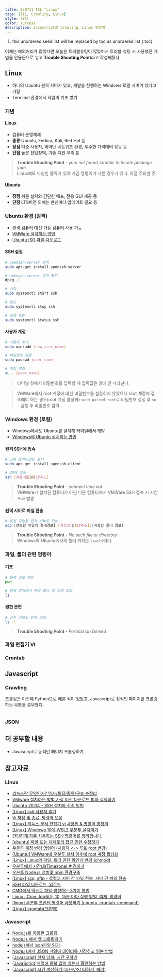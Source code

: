 ```yaml
---
title: 230711 TIL "Linux"
tags: [TIL, Crawling, Linux]
style: fill
color: success
description: Javascript로 Crawling, Linux 명령어
---
```


1. this unordered seed list will be replaced by toc as unordered list
{:toc}

어제는 예외처리가 많았다면 오늘은 트러블슈팅이 많았어서 트러블 슈팅 시 사용했던 개념을 인용문으로 넣고 **Trouble Shooting Point**라고 작성해뒀다.

## Linux
- 하나의 Ubuntu 원격 서버가 있고, 개발을 진행하는 Windows 로컬 서버가 있다고 가정
- Terminal 환경에서 작업의 기초 쌓기

### 개념
#### Linux
- 컴퓨터 운영체제
- **종류** Ubuntu, Fedora, Kali, Red Hat 등
- **장점** 다중 사용자, 뛰어난 네트워크 환경, 우수한 가격대비 성능 등
- **단점** 높은 진입장벽, 기술 지원 부족 등

> **Trouble Shooting Point** - *yum not found, Unable to locate package yum*  
> Linux에도 다양한 종류가 있어 가끔 명령어가 다른 경우가 있다. 이점 주의할 것.

#### Ubuntu
- **장점** 쉬운 설치와 간단한 배포, 전용 GUI 제공 등
- **단점** LTS버전 외에는 반년마다 업데이트 필요 등

### Ubuntu 환경 (원격)
- 원격 컴퓨터 대신 가상 컴퓨터 사용 가능
- [VMWare 설치하는 방법](https://inpages.tistory.com/101)
- [Ubuntu ISO 파일 다운로드](https://ubuntu.com/download/desktop/thank-you?version=22.04.2&architecture=amd64)

#### SSH 설정
```sh
# openssh-server 설치
sudo apt-get install openssh-server

# openssh-server 설치 확인
dpkg -l

# 시작
sudo systemctl start ssh

# 중단
sudo systemctl stop ssh

# 실행 확인
sudo systemctl status ssh
```

#### 사용자 계정
```sh
# 사용자 추가
sudo useradd [new_user_name]

# 비밀번호 설정
sudo passwd [user_name]

# 계정 변경
su - [user_name]
```

> 터미널 창에서 비밀번호를 입력할 때 입력값은 창에 안 나타난다.  

> VMWare에서 root 계정에 대한 비밀번호를 설정하지 않았으나 root 계정에 접속해야 하는 경우(root 계정 활성화) `sudo passwd root`로 비밀번호 설정 후 `su -` 실행 후 비밀번호 입력  

### Windows 환경 (로컬)
- Windows에서도 Ubuntu를 설치해 터미널에서 개발
- [Windows에 Ubuntu 설치하는 방법](https://velog.io/@pikamon/Linux-3)

#### 원격 SSH에 접속
```sh
# SSH 클라이언트 설치
sudo apt-get install openssh-client

# VM에 접속
ssh [계정이름]@[IP주소]
```

> **Trouble Shooting Point** - *connect time out*  
> VMWare가 설치된 컴퓨터가 아닌 다른 컴퓨터에서 VMWare SSH 접속 시 시간초과 발생

#### 원격 서버로 파일 전송
```sh
# 로컬 파일을 원격 서버로 전송
scp [전송할 파일의 절대경로] [계정명]@[IP주소]:[저장할 폴더 경로]
```

> **Trouble Shooting Point** - *No such file or directory*  
> Windows의 Ubuntu에서의 폴더 위치는 `\\wsl$`이다.

### 파일, 폴더 관련 명령어
#### 기초
```sh
# 현재 경로 확인
pwd

# 현재 위치에서 하위 폴더 및 파일 조회
ls
```

#### 권한 관련
```sh
# 권한 정보도 함께 조회
ls -l
```

> **Trouble Shooting Point** - *Permission Denied*  

### 파일 편집기 VI

### Crontab

## Javascript

### Crawling
크롤링은 이전에 Python으로 해본 적이 있었고, Javascript로 정적인 페이지를 크롤링하는 부분을 공부했다. 

```javascript

```

### JSON

## 더 공부할 내용
- Javascript로 동적인 페이지 크롤링하기

## 참고자료
### Linux
- [리눅스란 무엇인가? 역사/특징/종류/구조 총정리](https://onecoin-life.com/45)
- [VMware 설치하는 방법 가상 머신 다운로드 받아 실행하기](https://inpages.tistory.com/101)
- [Ubuntu 20.04 - SSH 설치와 접속 방법](https://codechacha.com/ko/ubuntu-install-openssh/)
- [[Linux] ssh 사용자 추가](https://codingstorywithme.tistory.com/22)
- [Vi 저장 및 종료, 명령어 모음](https://skstp35.tistory.com/174)
- [[Linux] 리눅스 문서 편집기 vi 사용법 & 명령어 총정리](https://coding-factory.tistory.com/505)
- [[Linux] Windows 10에 WSL2 우분투 설치하기](https://velog.io/@pikamon/Linux-3)
- [간단하게 자주 사용하는 SSH 명령어를 정리합니다.](https://falsy.me/%EA%B0%84%EB%8B%A8%ED%95%98%EA%B2%8C-%EC%9E%90%EC%A3%BC-%EC%82%AC%EC%9A%A9%ED%95%98%EB%8A%94-ssh-%EB%AA%85%EB%A0%B9%EC%96%B4%EB%A5%BC-%EC%A0%95%EB%A6%AC%ED%95%A9%EB%8B%88%EB%8B%A4/)
- [[ubuntu] 파일 또는 디렉토리 접근 권한 수정하기](https://bskyvision.com/entry/%EC%9A%B0%EB%B6%84%ED%88%AC-%EA%B3%84%EC%A0%95-%EC%83%9D%EC%84%B1-%ED%9B%84-%EB%A3%A8%ED%8A%B8-%EA%B6%8C%ED%95%9C%EC%A3%BC%EA%B8%B0#:~:text=ls%20%2Dl%20%EB%AA%85%EB%A0%B9%EC%96%B4%EB%A5%BC%20%EC%96%B4%EB%96%A4,%2C%20%EC%93%B0%EA%B8%B0%2C%20%EC%8B%A4%ED%96%89%20%EA%B6%8C%ED%95%9C%EC%9E%85%EB%8B%88%EB%8B%A4.)
- [우분투 계정 변경 명령어 (사용자 <-> 루트 root 변경)](https://seyul.tistory.com/20#:~:text=%ED%98%B9%EC%9D%80%20%EA%B7%B8%20%EB%B0%98%EB%8C%80%EB%A1%9C%20%EA%B3%84%EC%A0%95%EC%9D%84,su%20%2D%20%EB%9D%BC%EA%B3%A0%EB%A7%8C%20%EC%9E%85%EB%A0%A5%ED%95%98%EB%A9%B4%20%EB%90%A9%EB%8B%88%EB%8B%A4.)
- [[Ubuntu] VMWare에 우분투 설치 이후에 root 계정 활성화](https://psychoria.tistory.com/entry/Ubuntu-VMWare%EC%97%90-%EC%9A%B0%EB%B6%84%ED%88%AC-%EC%84%A4%EC%B9%98-%EC%9D%B4%ED%9B%84%EC%97%90-root-%EA%B3%84%EC%A0%95-%ED%99%9C%EC%84%B1%ED%99%94)
- [[Linux] Linux의 파일, 폴더 권한 확인과 변경 (chmod)](https://engineer-mole.tistory.com/202)
- [우분투에서 시간대(Timezone) 변경하기](https://codechacha.com/ko/ubuntu-change-timezone/)
- [우분투 Node.js 설치및 npm 환경구축](https://velog.io/@ywoosang/Node.js-%EC%84%A4%EC%B9%98)
- [[Linux] scp, sftp - 로컬과 서버 간 파일 전송, 서버 간 파일 전송](https://daebaq27.tistory.com/73)
- [SSH 파일 다운로드, 업로드](https://ccusean.tistory.com/entry/SSH-%ED%8C%8C%EC%9D%BC-%EB%8B%A4%EC%9A%B4%EB%A1%9C%EB%93%9C-%EC%97%85%EB%A1%9C%EB%93%9C)
- [CMD에서 텍스트 파일 생성하는 3가지 방법](https://hianna.tistory.com/690)
- [Linux : Cron Job을 5, 10, 15분 마다 실행 방법, 예제, 명령어](https://jjeongil.tistory.com/2051)
- [[linux] 우분투 크론탭 명령어 사용하기 (ubuntu, crontab, command)](https://pinggoopark.tistory.com/167)
- [[Linux] crontab(크론탭)](https://velog.io/@jcrs0907/Linux-crontab#:~:text=crontab%20%2De%20%23%ED%85%8D%EC%8A%A4%ED%8A%B8%20%ED%8E%B8%EC%A7%91%EA%B8%B0%EC%97%90%EC%84%9C,%EC%95%8A%EA%B3%A0%20%EB%82%98%EA%B0%80%EA%B8%B0(%3Aq!))

### Javascript
- [Node.js를 이용한 크롤링](https://thisisprogrammingworld.tistory.com/136)
- [Node.js 에서 웹 크롤링하기](https://velog.io/@yesdoing/Node.js-%EC%97%90%EC%84%9C-%EC%9B%B9-%ED%81%AC%EB%A1%A4%EB%A7%81%ED%95%98%EA%B8%B0-wtjugync1m)
- [nodejs에서 json파일 읽기](https://bitcoder.tistory.com/35)
- [Node.js에서 JSON 파일에 데이터를 저장하고 읽는 방법](https://smilehugo.tistory.com/entry/nodejs-json-create-store-read-update)
- [[Javascript] 현재 날짜, 시간 구하기](https://hianna.tistory.com/325)
- [[JavaScript]배열에 중복 값이 있는지 확인하는 방법](https://developer-talk.tistory.com/266)
- [[Javascript] 시간 계산하기 (시/분/초/ 더하기, 빼기)](https://hianna.tistory.com/330)